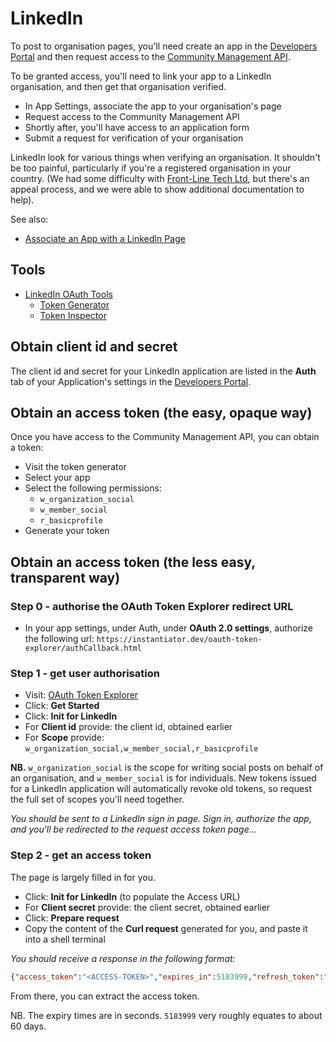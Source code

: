 # LinkedIn

To post to organisation pages, you'll need create an app in the [Developers Portal](https://developer.linkedin.com/) and then request access to the [Community Management API]().

To be granted access, you'll need to link your app to a LinkedIn organisation, and then get that organisation verified.

* In App Settings, associate the app to your organisation's page
* Request access to the Community Management API
* Shortly after, you'll have access to an application form
* Submit a request for verification of your organisation

LinkedIn look for various things when verifying an organisation. It shouldn't be too painful, particularly if you're a registered organisation in your country. (We had some difficulty with [Front-Line Tech Ltd](https://front-line-tech.com), but there's an appeal process, and we were able to show additional documentation to help).

See also:

* [Associate an App with a LinkedIn Page](https://www.linkedin.com/help/linkedin/answer/a548360)

## Tools

* [LinkedIn OAuth Tools](https://www.linkedin.com/developers/tools/oauth)
  * [Token Generator](https://www.linkedin.com/developers/tools/oauth/token-generator)
  * [Token Inspector](https://www.linkedin.com/developers/tools/oauth/token-inspector)

## Obtain client id and secret

The client id and secret for your LinkedIn application are listed in the **Auth** tab of your Application's settings in the [Developers Portal](https://developer.linkedin.com/).

## Obtain an access token (the easy, opaque way)

Once you have access to the Community Management API, you can obtain a token:

* Visit the token generator
* Select your app
* Select the following permissions:
  * `w_organization_social`
  * `w_member_social`
  * `r_basicprofile`
* Generate your token

## Obtain an access token (the less easy, transparent way)

### Step 0 - authorise the OAuth Token Explorer redirect URL

* In your app settings, under Auth, under **OAuth 2.0 settings**, authorize the following url:
  `https://instantiator.dev/oauth-token-explorer/authCallback.html`

### Step 1 - get user authorisation

* Visit: [OAuth Token Explorer](https://instantiator.dev/oauth-token-explorer/)
* Click: **Get Started**
* Click: **Init for LinkedIn**
* For **Client id** provide: the client id, obtained earlier
* For **Scope** provide: `w_organization_social,w_member_social,r_basicprofile`

**NB.** `w_organization_social` is the scope for writing social posts on behalf of an organisation, and `w_member_social` is for individuals. New tokens issued for a LinkedIn application will automatically revoke old tokens, so request the full set of scopes you'll need together.

_You should be sent to a LinkedIn sign in page. Sign in, authorize the app, and you'll be redirected to the request access token page..._

### Step 2 - get an access token

The page is largely filled in for you.

* Click: **Init for LinkedIn** (to populate the Access URL)
* For **Client secret** provide: the client secret, obtained earlier
* Click: **Prepare request**
* Copy the content of the **Curl request** generated for you, and paste it into a shell terminal

_You should receive a response in the following format:_

```json
{"access_token":"<ACCESS-TOKEN>","expires_in":5183999,"refresh_token":"<REFRESH-TOKEN>","refresh_token_expires_in":31536059,"scope":"w_organization_social"}
```

From there, you can extract the access token.

NB. The expiry times are in seconds. `5183999` very roughly equates to about 60 days.
